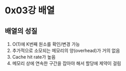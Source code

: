 # 0x03강 배열
## 배열의 성질
1. O(1)에 K번째 원소를 확인/변경 가능
2. 추가적으로 소모되는 메모리의 양(overhead)가 거의 없음
3. Cache hit rate가 높음
4. 메모리 상에 연속한 구간을 잡아야 해서 할당에 제약이 걸림

